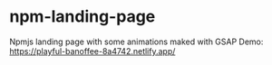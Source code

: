 # npm-landing-page
Npmjs landing page with some animations maked with GSAP
Demo: https://playful-banoffee-8a4742.netlify.app/
